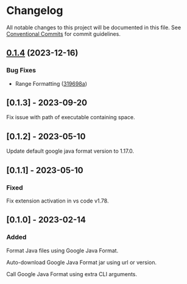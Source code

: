 # Changelog

All notable changes to this project will be documented in this file. See
[Conventional Commits](https://conventionalcommits.org) for commit guidelines.

## [0.1.4](https://github.com/JoseVSeb/google-java-format-for-vs-code/compare/v0.1.3...v0.1.4) (2023-12-16)


### Bug Fixes

* Range Formatting ([319698a](https://github.com/JoseVSeb/google-java-format-for-vs-code/commit/319698aa8b12c86bedbfcbf7d97588044b1086e9))

## [0.1.3] - 2023-09-20

Fix issue with path of executable containing space.

## [0.1.2] - 2023-05-10

Update default google java format version to 1.17.0.

## [0.1.1] - 2023-05-10

### Fixed

Fix extension activation in vs code v1.78.

## [0.1.0] - 2023-02-14

### Added

Format Java files using Google Java Format.

Auto-download Google Java Format jar using url or version.

Call Google Java Format using extra CLI arguments.
